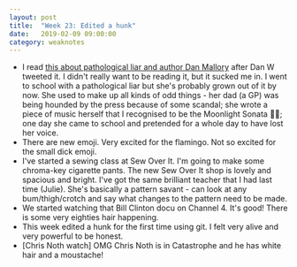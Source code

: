```yaml
---
layout: post
title:  "Week 23: Edited a hunk"
date:   2019-02-09 09:00:00
category: weaknotes
---
```


* I read [this about pathological liar and author Dan Mallory](https://www.newyorker.com/magazine/2019/02/11/a-suspense-novelists-trail-of-deceptions) after Dan W tweeted it. I didn't really want to be reading it, but it sucked me in. I went to school with a pathological liar but she's probably grown out of it by now. She used to make up all kinds of odd things - her dad (a GP) was being hounded by the press because of some scandal; she wrote a piece of music herself that I recognised to be the Moonlight Sonata 🤷‍♀️; one day she came to school and pretended for a whole day to have lost her voice.
* There are new emoji. Very excited for the flamingo. Not so excited for the small dick emoji.
* I've started a sewing class at Sew Over It. I'm going to make some chroma-key cigarette pants. The new Sew Over It shop is lovely and spacious and bright. I've got the same brilliant teacher that I had last time (Julie). She's basically a pattern savant - can look at any bum/thigh/crotch and say what changes to the pattern need to be made.
* We started watching that Bill Clinton docu on Channel 4. It's good! There is some very eighties hair happening.
* This week edited a hunk for the first time using git. I felt very alive and very powerful to be honest.
* [Chris Noth watch] OMG Chris Noth is in Catastrophe and he has white hair and a moustache!
